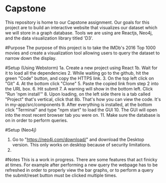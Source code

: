 # Capstone
This repository is home to our Capstone assignment. 
Our goals for this project are to build an interactive website that visualizes our dataset which we will store in a graph database. 
Tools we are using are Reactjs, Neo4j, and the data visualization library titled 'D3'.


#Purpose 
The purpose of this project is to take the IMDb's 2016 Top 1000 movies and create a visualization
tool allowing users to query the dataset to narrow down the display.


#Setup (Using Webstorm)
1a. Create a new project using React
1b. Wait for it to load all the dependencies
2. While waiting go to the github, hit the green "Code" button, and copy the HTTPS link.
3. On the top left click on "Git"
4. At the bottom click "Clone"
5. Paste the copied link from step 2 into the URL box.
6. Hit submit
7. A warning will show in the bottom left. Click "Run 'npm install'"
8. Upon loading, on the left side there is a tab called "Project" that's vertical, click that
8b. That's how you can view the code. It's in my-app/src/components
9. After everything is installed, at the bottom click "Terminal" and type "npm start" to load the GUI
10. The GUI will open into the most recent browser tab you were on.
11. Make sure the database is on in order to perform queries.


#Setup (Neo4j)
1. Go to "https://neo4j.com/download/" and download the Desktop version. This only works on desktop because of security limitations.
2. 



#Notes
This is a work in progress. There are some features that act finicky at times. 
For example after performing a new query the webpage has to be refreshed
in order to properly view the bar graphs, or to perform a query the submit/reset button must be clicked multiple times.


